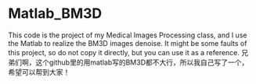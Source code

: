 # Matlab_BM3D
This code is the project of my Medical Images Processing class, and I use the Matlab to realize the BM3D images denoise. It might be some faults of this project, so do not copy it directly, but you can use it as a reference.
兄弟们啊，这个github里的用matlab写的BM3D都不大行，所以我自己写了一个，希望可以帮到大家！
